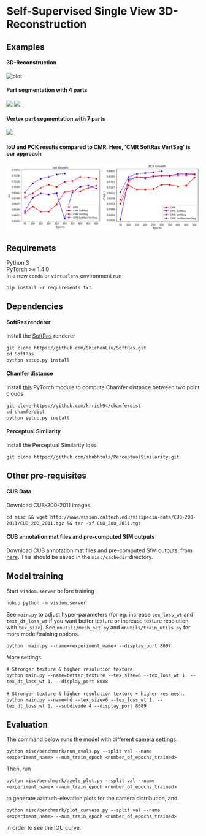 # Self-Supervised Single View 3D-Reconstruction

## Examples
#### 3D-Reconstruction
![plot](examples/recon_pic.png)

#### Part segmentation with 4 parts
<img src="examples/part_seg1.gif" width="400"/> <img src="examples/part_seg2.gif" width="400"/> 

#### Vertex part segmentation with 7 parts
<img src="examples/part_seg3.gif" width="400"/> 

#### IoU and PCK results compared to CMR. Here, 'CMR SoftRas VertSeg' is our approach 
![plot](examples/graphs.png)

## Requiremets
Python 3 \
PyTorch >= 1.4.0 \
In a new ``conda`` or ``virtualenv`` environment run
```
pip install -r requirements.txt
```

## Dependencies
#### SoftRas renderer
Install the [SoftRas](https://arxiv.org/abs/1904.01786) renderer
```
git clone https://github.com/ShichenLiu/SoftRas.git
cd SoftRas
python setup.py install
```
#### Chamfer distance
Install [this](https://github.com/krrish94/chamferdist) PyTorch module to compute Chamfer distance between two point clouds
```
git clone https://github.com/krrish94/chamferdist
cd chamferdist
python setup.py install
```
#### Perceptual Similarity
Install the Perceptual Similarity loss
```
git clone https://github.com/shubhtuls/PerceptualSimilarity.git
```

## Other pre-requisites
#### CUB Data
Download CUB-200-2011 images
```
cd misc && wget http://www.vision.caltech.edu/visipedia-data/CUB-200-2011/CUB_200_2011.tgz && tar -xf CUB_200_2011.tgz
```
#### CUB annotation mat files and pre-computed SfM outputs
Download CUB annotation mat files and pre-computed SfM outputs, from [here](https://drive.google.com/file/d/1Zr4ZN5Hbev2epLn0v2sHYVdyUAJt_dZB/view?usp=sharing). This should be saved in the ``misc/cachedir`` directory.

## Model training
Start `visdom.server` before training
```
nohup python -m visdom.server
```
See `main.py` to adjust hyper-parameters (for eg. increase `tex_loss_wt` and `text_dt_loss_wt` if you want better texture or increase texture resolution with `tex_size`). See `nnutils/mesh_net.py` and `nnutils/train_utils.py` for more model/training options.
```
python  main.py --name=<experiment_name> --display_port 8097
```
More settings
```
# Stronger texture & higher resolution texture.
python main.py --name=better_texture --tex_size=6 --tex_loss_wt 1. --tex_dt_loss_wt 1. --display_port 8088

# Stronger texture & higher resolution texture + higher res mesh. 
python main.py --name=hd --tex_size=6 --tex_loss_wt 1. --tex_dt_loss_wt 1. --subdivide 4 --display_port 8089
```

## Evaluation
The command below runs the model with different camera settings.
```
python misc/benchmark/run_evals.py --split val --name <experiment_name> --num_train_epoch <number_of_epochs_trained>
```
Then, run 
```
python misc/benchmark/azele_plot.py --split val --name <experiment_name> --num_train_epoch <number_of_epochs_trained>
```
to generate azimuth-elevation plots for the camera distribution, and
```
python misc/benchmark/plot_curvess.py --split val --name <experiment_name> --num_train_epoch <number_of_epochs_trained>
```
in order to see the IOU curve.

